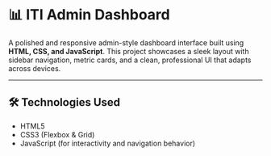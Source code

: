 # 📊 ITI Admin Dashboard

A polished and responsive admin-style dashboard interface built using **HTML, CSS, and JavaScript**. This project showcases a sleek layout with sidebar navigation, metric cards, and a clean, professional UI that adapts across devices.

---

## 🛠️ Technologies Used

- HTML5  
- CSS3 (Flexbox & Grid)  
- JavaScript (for interactivity and navigation behavior)  


